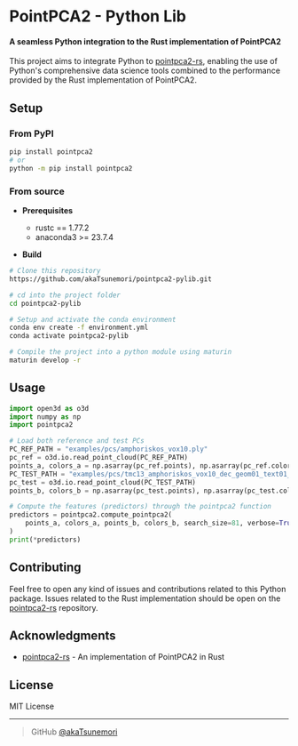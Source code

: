 # PointPCA2 - Python Lib
#### A seamless Python integration to the Rust implementation of PointPCA2

This project aims to integrate Python to [pointpca2-rs](https://github.com/akaTsunemori/pointpca2-rs), enabling the use of Python's comprehensive data science tools combined to the performance provided by the Rust implementation of PointPCA2.

## Setup
### From PyPI
```bash
pip install pointpca2
# or
python -m pip install pointpca2
```

### From source
- **Prerequisites**
  - rustc == 1.77.2
  - anaconda3 >= 23.7.4

- **Build**
```bash
# Clone this repository
https://github.com/akaTsunemori/pointpca2-pylib.git

# cd into the project folder
cd pointpca2-pylib

# Setup and activate the conda environment
conda env create -f environment.yml
conda activate pointpca2-pylib

# Compile the project into a python module using maturin
maturin develop -r
```

## Usage
```python
import open3d as o3d
import numpy as np
import pointpca2

# Load both reference and test PCs
PC_REF_PATH = "examples/pcs/amphoriskos_vox10.ply"
pc_ref = o3d.io.read_point_cloud(PC_REF_PATH)
points_a, colors_a = np.asarray(pc_ref.points), np.asarray(pc_ref.colors)
PC_TEST_PATH = "examples/pcs/tmc13_amphoriskos_vox10_dec_geom01_text01_octree-predlift.ply"
pc_test = o3d.io.read_point_cloud(PC_TEST_PATH)
points_b, colors_b = np.asarray(pc_test.points), np.asarray(pc_test.colors)

# Compute the features (predictors) through the pointpca2 function
predictors = pointpca2.compute_pointpca2(
    points_a, colors_a, points_b, colors_b, search_size=81, verbose=True
)
print(*predictors)
```

## Contributing
Feel free to open any kind of issues and contributions related to this Python package. Issues related to the Rust implementation should be open on the [pointpca2-rs](https://github.com/akaTsunemori/pointpca2-rs) repository.

## Acknowledgments
- [pointpca2-rs](https://github.com/akaTsunemori/pointpca2-rs) - An implementation of PointPCA2 in Rust

## License
MIT License

---

> GitHub [@akaTsunemori](https://github.com/akaTsunemori)
